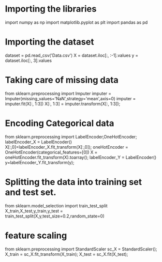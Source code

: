 

# Importing the libraries
import numpy as np
import matplotlib.pyplot as plt
import pandas as pd

# Importing the dataset
dataset = pd.read_csv('Data.csv')
X = dataset.iloc[:, :-1].values
y = dataset.iloc[:, 3].values

# Taking care of missing data
from sklearn.preprocessing import Imputer
imputer = Imputer(missing_values='NaN',strategy='mean',axis=0)
imputer = imputer.fit(X[:, 1:3])
X[:, 1:3] = imputer.transform(X[:, 1:3]);

# Encoding Categorical data

from sklearn.preprocessing import LabelEncoder,OneHotEncoder;
labelEncoder_X = LabelEncoder()
X[:,0]=labelEncoder_X.fit_transform(X[:,0]);
oneHotEncoder = OneHotEncoder(categorical_features=[0])
X = oneHotEncoder.fit_transform(X).toarray();
labelEncoder_Y = LabelEncoder()
y=labelEncoder_Y.fit_transform(y);

# Splitting the data into training set and test set.
from sklearn.model_selection import train_test_split
X_train,X_test,y_train,y_test = train_test_split(X,y,test_size=0.2,random_state=0)

# feature scaling
from sklearn.preprocessing import StandardScaler
sc_X = StandardScaler();
X_train = sc_X.fit_transform(X_train);
X_test = sc_X.fit(X_test);



